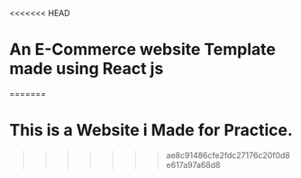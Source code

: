 <<<<<<< HEAD
# An E-Commerce website Template made using React js
=======
# This is a Website i Made for Practice.

>>>>>>> ae8c91486cfe2fdc27176c20f0d8e617a97a68d8
